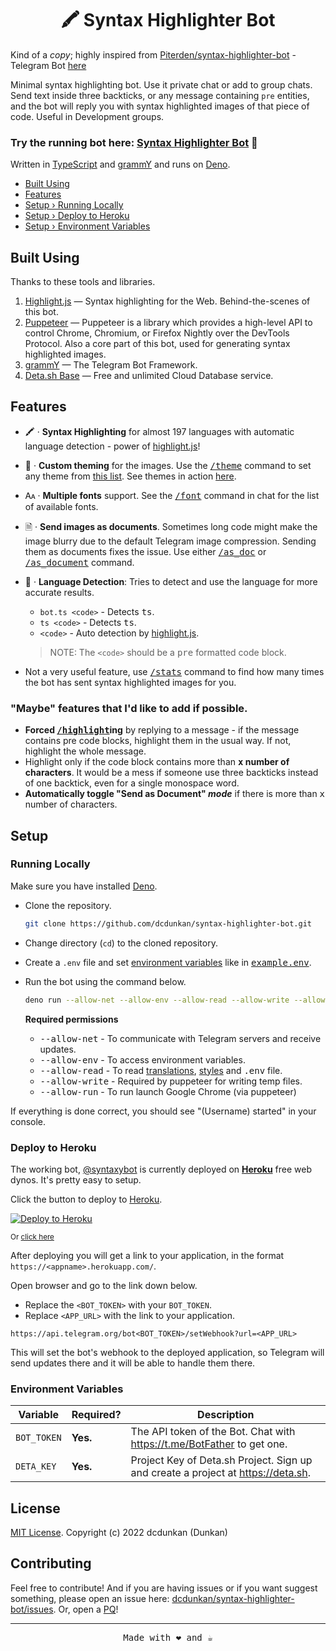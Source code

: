 <h1 align="center">🖍️ Syntax Highlighter Bot</h1>

Kind of a _copy_; highly inspired from
[Piterden/syntax-highlighter-bot](https://github.com/Piterden/syntax-highlighter-bot) -
Telegram Bot [here](https://telegram.me/cris_highlight_bot)

Minimal syntax highlighting bot. Use it private chat or add to group chats. Send
text inside three backticks, or any message containing `pre` entities, and the
bot will reply you with syntax highlighted images of that piece of code. Useful
in Development groups.

### Try the running bot here: [Syntax Highlighter Bot](https://telegram.me/syntaxybot) 🚀

Written in [TypeScript](https://typescriptlang.org) and
[grammY](https://grammy.dev/) and runs on [Deno](https://deno.land/).

- [Built Using](#built-using)
- [Features](#features)
- [Setup › Running Locally](#running-locally)
- [Setup › Deploy to Heroku](#deploy-to-heroku)
- [Setup › Environment Variables](#environment-variables)

## Built Using

Thanks to these tools and libraries.

1. [Highlight.js][hljs] — Syntax highlighting for the Web. Behind-the-scenes of
   this bot.
2. [Puppeteer](https://pptr.dev) — Puppeteer is a library which provides a
   high-level API to control Chrome, Chromium, or Firefox Nightly over the
   DevTools Protocol. Also a core part of this bot, used for generating syntax
   highlighted images.
3. [grammY](https://grammy.dev) — The Telegram Bot Framework.
4. [Deta.sh Base](https://deta.sh) — Free and unlimited Cloud Database service.

## Features

- 🖍️ · **Syntax Highlighting** for almost 197 languages with automatic language
  detection - power of [highlight.js][hljs]!
- 🎨 · **Custom theming** for the images. Use the <ins><samp>/theme</samp></ins>
  command to set any theme from
  [this list](https://telegra.ph/Themes---Syntax-Highlighter-Bot-04-14). See
  themes in action [here](https://highlightjs.org/static/demo/).
- 🗛 · **Multiple fonts** support. See the <ins><samp>/font</samp></ins> command
  in chat for the list of available fonts.
- 🗎 · **Send images as documents**. Sometimes long code might make the image
  blurry due to the default Telegram image compression. Sending them as
  documents fixes the issue. Use either <ins><samp>/as_doc</samp></ins> or
  <ins><samp>/as_document</samp></ins> command.
- 👀 · **Language Detection**: Tries to detect and use the language for more
  accurate results.
  - `bot.ts <code>` - Detects <samp>ts</samp>.
  - `ts <code>` - Detects <samp>ts</samp>.
  - `<code>` - Auto detection by [highlight.js][hljs].

  > NOTE: The `<code>` should be a <samp>pre</samp> formatted code block.
- Not a very useful feature, use <ins><samp>/stats</samp></ins> command to find
  how many times the bot has sent syntax highlighted images for you.

### "Maybe" features that I'd like to add if possible.

- <b>Forced <ins><samp>/highlight</samp></ins>ing</b> by replying to a message -
  if the message contains pre code blocks, highlight them in the usual way. If
  not, highlight the whole message.
- Highlight only if the code block contains more than <b><samp>x</samp> number
  of characters</b>. It would be a mess if someone use three backticks instead
  of one backtick, even for a single monospace word.
- <b>Automatically toggle "Send as Document" _mode_</b> if there is more than
  <samp>x</samp> number of characters.

## Setup

### Running Locally

Make sure you have installed [Deno](https://deno.land/).

- Clone the repository.
  ```bash
  git clone https://github.com/dcdunkan/syntax-highlighter-bot.git
  ```
- Change directory (`cd`) to the cloned repository.
- Create a `.env` file and set [environment variables](#environment-variables)
  like in <samp> [example.env](example.env)</samp>.
- Run the bot using the command below.
  ```bash
  deno run --allow-net --allow-env --allow-read --allow-write --allow-run --unstable local.ts
  ```

  **Required permissions**
  - <samp>--allow-net</samp> - To communicate with Telegram servers and receive
    updates.
  - <samp>--allow-env</samp> - To access environment variables.
  - <samp>--allow-read</samp> - To read [translations](locales),
    [styles](src/styles/) and
    <samp>.env</samp> file.
  - <samp>--allow-write</samp> - Required by puppeteer for writing temp files.
  - <samp>--allow-run</samp> - To run launch Google Chrome (via puppeteer)

If everything is done correct, you should see "(Username) started" in your
console.

### Deploy to Heroku

The working bot, [@syntaxybot](https://telegram.me/syntaxybot) is currently
deployed on **[Heroku](https://heroku.com)** free web dynos. It's pretty easy to
setup.

Click the button to deploy to [Heroku](https://heroku.com).

[![Deploy to Heroku](https://www.herokucdn.com/deploy/button.svg)](https://heroku.com/deploy?template=https://github.com/dcdunkan/syntax-highlighter-bot)

<sub>Or
<a href="https://heroku.com/deploy?template=https://github.com/dcdunkan/syntax-highlighter-bot">click
here</a></sub>

After deploying you will get a link to your application, in the format
`https://<appname>.herokuapp.com/`.

Open browser and go to the link down below.

- Replace the `<BOT_TOKEN>` with your `BOT_TOKEN`.
- Replace `<APP_URL>` with the link to your application.

`https://api.telegram.org/bot<BOT_TOKEN>/setWebhook?url=<APP_URL>`

This will set the bot's webhook to the deployed application, so Telegram will
send updates there and it will be able to handle them there.

### Environment Variables

| Variable    | Required? | Description                                                                      |
| ----------- | --------- | -------------------------------------------------------------------------------- |
| `BOT_TOKEN` | **Yes.**  | The API token of the Bot. Chat with https://t.me/BotFather to get one.           |
| `DETA_KEY`  | **Yes.**  | Project Key of Deta.sh Project. Sign up and create a project at https://deta.sh. |

## License

[MIT License](LICENSE). Copyright (c) 2022 dcdunkan (Dunkan)

## Contributing

Feel free to contribute! And if you are having issues or if you want suggest
something, please open an issue here:
[dcdunkan/syntax-highlighter-bot/issues](https://github.com/dcdunkan/syntax-highlighter-bot/issues).
Or, open a [PQ](https://telegram.me/grammyjs/34358)!

---

<p align="center"><samp>Made with ❤️ and ☕</samp></p>

[hljs]: https://highlightjs.org
